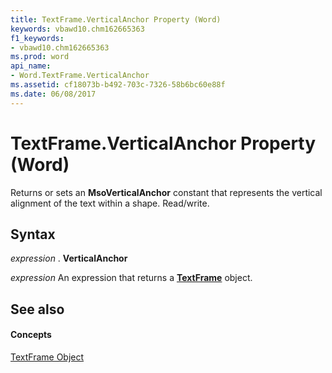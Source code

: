 ```yaml
---
title: TextFrame.VerticalAnchor Property (Word)
keywords: vbawd10.chm162665363
f1_keywords:
- vbawd10.chm162665363
ms.prod: word
api_name:
- Word.TextFrame.VerticalAnchor
ms.assetid: cf18073b-b492-703c-7326-58b6bc60e88f
ms.date: 06/08/2017
---
```



# TextFrame.VerticalAnchor Property (Word)

Returns or sets an  **MsoVerticalAnchor** constant that represents the vertical alignment of the text within a shape. Read/write.


## Syntax

 _expression_ . **VerticalAnchor**

 _expression_ An expression that returns a **[TextFrame](Word.TextFrame.md)** object.


## See also


#### Concepts


[TextFrame Object](Word.TextFrame.md)

